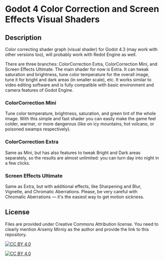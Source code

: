 # Godot 4 Color Correction and Screen Effects Visual Shaders

## Description

Color correcting shader graph (visual shader) for Godot 4.3 (may work with other versions too), will probably work with Redot Engine as well.

There are three branches: ColorCorrection Extra, ColorCorrection Mini, and Screen Effects Ultimate. The main shader for now is Extra. It can tweak saturation and brightness, tune color temperature for the overall image, tune it for bright and dark areas (in smaller scale), etc. It works similar to video editing software and is fully compatible with basic environment and camera features of Godot Engine. 

### ColorCorrection Mini
Tune color temperature, brightness, saturation, and green tint of the whole image. With this simple and fast shader you can easily make the game feel colder, warmer, or more dangerous (like on icy mountains, hot volcano, or poisoned swamps respectively).

### ColorCorrection Extra
Same as Mini, but has also features to tweak Bright and Dark areas separately, so the results are almost unlimited: you can turn day into night in a few clicks.

### Screen Effects Ultimate
Same as Extra, but with additional effects, like Sharpening and Blur, Vignette, and Chromatic Aberrations. Please, be very careful with Chromatic Aberrations — it's the easiest way to get motion sickness.

## License

Files are provided under Creative Commons Attribution license. You need to clearly mention Arseniy Mirniy as the author and provide the link to this repository.

[![CC BY 4.0][cc-by-shield]][cc-by]

[![CC BY 4.0][cc-by-image]][cc-by]

[cc-by]: http://creativecommons.org/licenses/by/4.0/
[cc-by-image]: https://i.creativecommons.org/l/by/4.0/88x31.png
[cc-by-shield]: https://img.shields.io/badge/License-CC%20BY%204.0-lightgrey.svg

